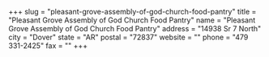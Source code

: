 +++
slug = "pleasant-grove-assembly-of-god-church-food-pantry"
title = "Pleasant Grove Assembly of God Church Food Pantry"
name = "Pleasant Grove Assembly of God Church Food Pantry"
address = "14938 Sr 7 North"
city = "Dover"
state = "AR"
postal = "72837"
website = ""
phone = "479 331-2425"
fax = ""
+++
